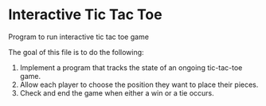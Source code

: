 # Interactive Tic Tac Toe
Program to run interactive tic tac toe game

The goal of this file is to do the following:

1. Implement a program that tracks the state of an ongoing tic-tac-toe game.
2. Allow each player to choose the position they want to place their pieces.
3. Check and end the game when either a win or a tie occurs.
